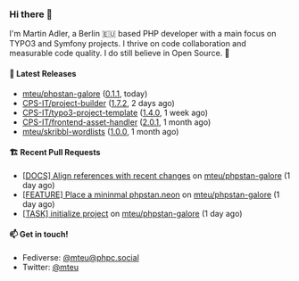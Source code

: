 ### Hi there 👋

I'm Martin Adler, a Berlin 🇪🇺 based PHP developer with a main focus on TYPO3 and Symfony projects. I thrive on
code collaboration and measurable code quality. I do still believe in Open Source. 💛

#### 🎁 Latest Releases

- [mteu/phpstan-galore](https://github.com/mteu/phpstan-galore) ([0.1.1](https://github.com/mteu/phpstan-galore/releases/tag/0.1.1), today)
- [CPS-IT/project-builder](https://github.com/CPS-IT/project-builder) ([1.7.2](https://github.com/CPS-IT/project-builder/releases/tag/1.7.2), 2 days ago)
- [CPS-IT/typo3-project-template](https://github.com/CPS-IT/typo3-project-template) ([1.4.0](https://github.com/CPS-IT/typo3-project-template/releases/tag/1.4.0), 1 week ago)
- [CPS-IT/frontend-asset-handler](https://github.com/CPS-IT/frontend-asset-handler) ([2.0.1](https://github.com/CPS-IT/frontend-asset-handler/releases/tag/2.0.1), 1 month ago)
- [mteu/skribbl-wordlists](https://github.com/mteu/skribbl-wordlists) ([1.0.0](https://github.com/mteu/skribbl-wordlists/releases/tag/1.0.0), 1 month ago)

#### 🏗️ Recent Pull Requests

- [[DOCS] Align references with recent changes](https://github.com/mteu/phpstan-galore/pull/4) on [mteu/phpstan-galore](https://github.com/mteu/phpstan-galore) (1 day ago)
- [[FEATURE] Place a mininmal phpstan.neon](https://github.com/mteu/phpstan-galore/pull/3) on [mteu/phpstan-galore](https://github.com/mteu/phpstan-galore) (1 day ago)
- [[TASK] initialize project](https://github.com/mteu/phpstan-galore/pull/1) on [mteu/phpstan-galore](https://github.com/mteu/phpstan-galore) (1 day ago)

#### 📫 Get in touch!

- Fediverse: [@mteu@phpc.social](https://phpc.social/@mteu)
- Twitter: [@mteu](https://twitter.com/mteu)
